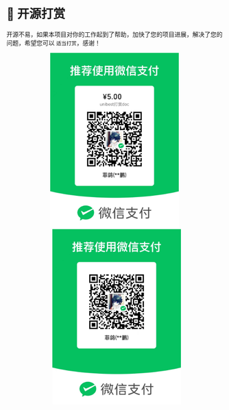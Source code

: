 # 🥤 开源打赏

开源不易，如果本项目对你的工作起到了帮助，加快了您的项目进展，解决了您的问题，希望您可以 `适当打赏`，感谢！

<p align='center'>
<img alt="special sponsor appwrite" src="./pay-wx-5-doc.png" width="300" style="display:inline-block; margin-left:0px;">
<img alt="special sponsor appwrite" src="./pay-wx.png" width="300" style="display:inline-block; margin-left:10px;">
</p>
